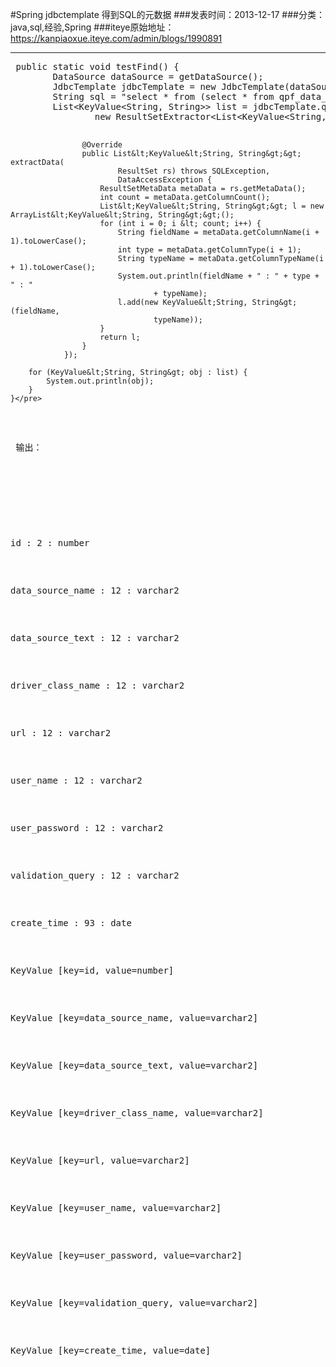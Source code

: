 #Spring jdbctemplate 得到SQL的元数据
###发表时间：2013-12-17
###分类：java,sql,经验,Spring
###iteye原始地址：<a href="https://kanpiaoxue.iteye.com/admin/blogs/1990891" target="_blank">https://kanpiaoxue.iteye.com/admin/blogs/1990891</a>

---

<div class="iteye-blog-content-contain" style="font-size: 14px;"> 
 <pre name="code" class="java">	public static void testFind() {
		DataSource dataSource = getDataSource();
		JdbcTemplate jdbcTemplate = new JdbcTemplate(dataSource);
		String sql = "select * from (select * from qpf_data_source) where 1=0";
		List&lt;KeyValue&lt;String, String&gt;&gt; list = jdbcTemplate.query(sql,
				new ResultSetExtractor&lt;List&lt;KeyValue&lt;String, String&gt;&gt;&gt;() {

					@Override
					public List&lt;KeyValue&lt;String, String&gt;&gt; extractData(
							ResultSet rs) throws SQLException,
							DataAccessException {
						ResultSetMetaData metaData = rs.getMetaData();
						int count = metaData.getColumnCount();
						List&lt;KeyValue&lt;String, String&gt;&gt; l = new ArrayList&lt;KeyValue&lt;String, String&gt;&gt;();
						for (int i = 0; i &lt; count; i++) {
							String fieldName = metaData.getColumnName(i + 1).toLowerCase();
							int type = metaData.getColumnType(i + 1);
							String typeName = metaData.getColumnTypeName(i + 1).toLowerCase();
							System.out.println(fieldName + " : " + type + " : "
									+ typeName);
							l.add(new KeyValue&lt;String, String&gt;(fieldName,
									typeName));
						}
						return l;
					}
				});

		for (KeyValue&lt;String, String&gt; obj : list) {
			System.out.println(obj);
		}
	}</pre> 
 <p>&nbsp;输出：</p> 
 <p>&nbsp;</p> 
 <p>id : 2 : number</p> 
 <p>data_source_name : 12 : varchar2</p> 
 <p>data_source_text : 12 : varchar2</p> 
 <p>driver_class_name : 12 : varchar2</p> 
 <p>url : 12 : varchar2</p> 
 <p>user_name : 12 : varchar2</p> 
 <p>user_password : 12 : varchar2</p> 
 <p>validation_query : 12 : varchar2</p> 
 <p>create_time : 93 : date</p> 
 <p>KeyValue [key=id, value=number]</p> 
 <p>KeyValue [key=data_source_name, value=varchar2]</p> 
 <p>KeyValue [key=data_source_text, value=varchar2]</p> 
 <p>KeyValue [key=driver_class_name, value=varchar2]</p> 
 <p>KeyValue [key=url, value=varchar2]</p> 
 <p>KeyValue [key=user_name, value=varchar2]</p> 
 <p>KeyValue [key=user_password, value=varchar2]</p> 
 <p>KeyValue [key=validation_query, value=varchar2]</p> 
 <p>KeyValue [key=create_time, value=date]</p> 
</div>